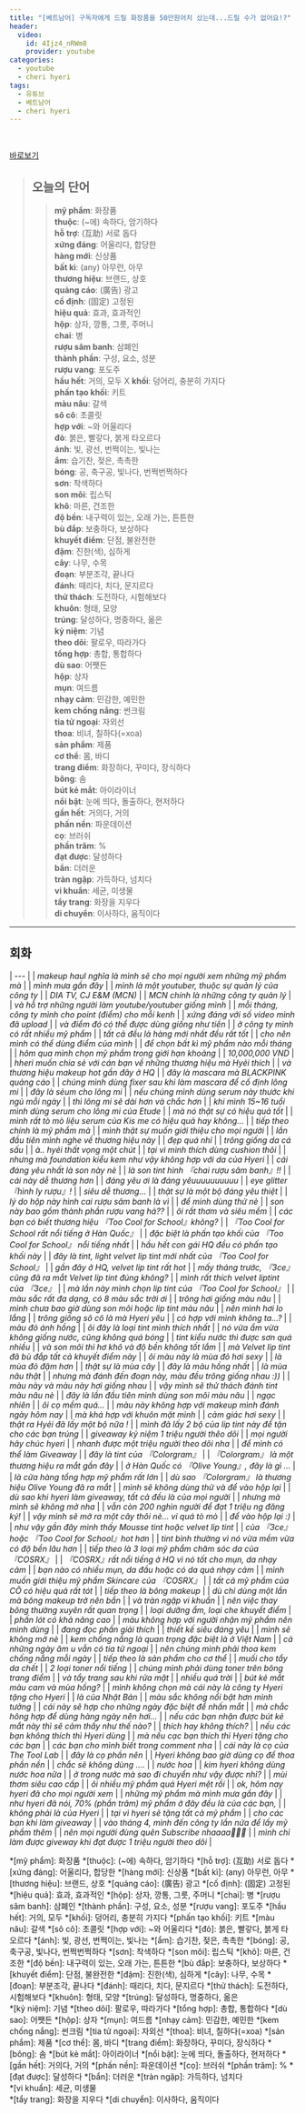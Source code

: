 ```yaml
---
title: "[베트남어] 구독자에게 드릴 화장품을 50만원어치 샀는데...드릴 수가 없어요!?"
header:
  video:
    id: 4Ijz4_nRWm8
    provider: youtube
categories:
  - youtube
  - cheri hyeri
tags:
  - 유튜브
  - 베트남어
  - cheri hyeri
---
```


<br>

[바로보기](https://www.youtube.com/watch?v=4Ijz4_nRWm8)

> ## **오늘의 단어**
>> **mỹ phẩm**: 화장품  
>> **thuộc**: (~에) 속하다, 암기하다  
>> **hỗ trợ**: (互助) 서로 돕다  
>> **xứng đáng**: 어울리다, 합당한  
>> **hàng mới**: 신상품  
>> **bất kì**: (any) 아무런, 아무  
>> **thương hiệu**: 브랜드, 상호  
>> **quảng cáo**: (廣告) 광고  
>> **cố định**: (固定) 고정된  
>> **hiệu quả**: 효과, 효과적인  
>> **hộp**: 상자, 깡통, 그릇, 주머니  
>> **chai**: 병  
>> **rượu sâm banh**: 삼폐인  
>> **thành phần**: 구성, 요소, 성분  
>> **rượu vang**: 포도주  
>> **hầu hết**: 거의, 모두  X
>> **khối**: 덩어리, 충분히 가지다  
>> **phấn tạo khối**: 키트  
>> **màu nâu**: 갈색  
>> **sô cô**: 초콜릿  
>> **hợp với**: ~와 어울리다  
>> **đỏ**: 붉은, 빨갛다, 붉게 타오르다  
>> **ánh**: 빛, 광선, 번쩍이는, 빛나는  
>> **ẩm**: 습기찬, 젖은, 촉촉한  
>> **bóng**: 공, 축구공, 빛나다, 번쩍번쩍하다  
>> **sơn**: 착색하다  
>> **son môi**: 립스틱  
>> **khô**: 마른, 건조한  
>> **độ bền**: 내구력이 있는, 오래 가는, 튼튼한  
>> **bù đắp**: 보충하다, 보상하다  
>> **khuyết điểm**: 단점, 불완전한  
>> **đậm**: 진한(색), 심하게  
>> **cây**: 나무, 수목  
>> **đoạn**: 부분조각, 끝나다  
>> **đánh**: 때리다, 치다, 문지르다  
>> **thử thách**: 도전하다, 시험해보다  
>> **khuôn**: 형태, 모양  
>> **trúng**: 달성하다, 명중하다, 옮은    
>> **kỷ niệm**: 기념  
>> **theo dõi**: 팔로우, 따라가다  
>> **tổng hợp**: 총합, 통합하다  
>> **dù sao**: 어쨋든  
>> **hộp**: 상자  
>> **mụn**: 여드름  
>> **nhạy cảm**: 민감한, 예민한  
>> **kem chống nắng**: 썬크림  
>> **tia tử ngoại**: 자외선  
>> **thoa**: 비녀, 칠하다(=xoa)  
>> **sản phẩm**: 제품  
>> **cơ thể**: 몸, 바디  
>> **trang điểm**: 화장하다, 꾸미다, 장식하다  
>> **bông**: 솜  
>> **bút kẻ mắt**: 아이라이너  
>> **nổi bật**: 눈에 띄다, 돌출하다, 현저하다  
>> **gần hết**: 거의다, 거의  
>> **phấn nền**: 파운데이션  
>> **cọ**: 브러쉬  
>> **phần trăm**: %  
>> **đạt được**: 달성하다  
>> **bẩn**: 더러운  
>> **tràn ngập**: 가득하다, 넘치다  
>> **vi khuẩn**: 세균, 미생물  
>> **tẩy trang**: 화장을 지우다  
>> **di chuyển**: 이사하다, 움직이다  
---

## 회화

| --- |
| *makeup haul nghĩa là mình sẽ cho mọi người xem những mỹ phẩm mà* |
| *mình mưa gần đây* |
| *mình là một youtuber, thuộc sự quản lý của công ty* |
| *DIA TV, CJ E&M (MCN)* |
| *MCN chính là những công ty quản lý* |
| *và hỗ trợ những người làm youtube/youtuber giống mình* |
| *mỗi tháng, công ty mình cho point (điểm) cho mỗi kenh* |
| *xứng đáng với số video mình đã upload* |
| *và điểm đó có thể được dùng giống như tiền* |
| *ở công ty mình có rất nhiều mỹ phẩm* |
| *tất cả đều là hàng mới nhất đều rất tốt* |
| *cho nên mình có thể dùng điểm của mình* |
| *để chọn bất kì mỹ phẩm nào mỗi tháng* |
| *hôm qua mình chọn mỹ phẩm trong giới hạn khoảng* |
| *10,000,000 VND* |
| *hheri muốn chia sẻ với cán bạn về những thương hiệu mà Hyẻi thích* |
| *và thương hiệu makeup hot gần đây ở HQ* |
| *đây là mascara mà BLACKPINK quảng cáo* |
| *chúng mình dùng fixer sau khi làm mascara để cố định lông mi* |
| *đây là sẻum cho lông mi* |
| *nếu chúng mình dùng serum này thước khi ngủ mỗi ngày* |
| *thì lông mi sẽ dài hơn và chắc hơn* |
| *khi mình 15~16 tuổi mình dùng serum cho lông mi của Etude* |
| *mà nó thật sự có hiệu quả tốt* |
| *mình rất tò mò liệu serum của Kis me có hiệu quả hay không...* |
| *tiếp theo chính là mỹ phẩm mà* |
| *mình thật sự muốn giới thiệu cho mọi người* |
| *lần đầu tiên mình nghe về thương hiệu này* |
| *đẹp quá nhỉ* |
| *trông giống da cá sấu* |
| *à.. hyẻi thất vọng một chút* |
| *tại vì mình thích dùng cushion thôi* |
| *nhưng mà foundation kiểu kem như vậy không hợp với da của Hyeri* |
| *cái đáng yêu nhất là son này nè* |
| *là son tint hình 『chai rượu sâm banh』!!* |
| *cái này dễ thương hơn* |
| *đáng yêu ơi là đáng yêuuuuuuuuuu* |
| *eye glitter 『hình ly rượu』!* |
| *siêu dễ thương...* |
| *thật sự là một bộ đáng yêu thiệt* |
| *lý do hộp này hình cai rượu sâm banh là vì* |
| *để mình dùng thử nè* |
| *son này bao gồm thành phần rượu vang hả??* |
| *ôi rất thơm và siêu mềm* |
| *các bạn có biết thương hiệu 『Too Cool for School』không?* |
| *『Too Cool for School rất nổi tiếng ở Hàn Quốc』* |
| *đặc biệt là phấn tạo khối của 『Too Cool for School』 nổi tiếng nhất* |
| *hầu hết con gái HQ đều có phấn tạo khối này* |
| *đây là tint, light velvet lip tint mới nhất của 『Too Cool for School』* |
| *gần đây ở HQ, velvet lip tint rất hot* |
| *mấy tháng trước, 『3ce』cũng đã ra mắt Velvet lip tint đúng không?* |
| *mình rất thích velvet liptint của 『3ce』* |
| *mà lần này mình chọn lip tint của 『Too Cool for School』* |
| *màu sắc rất đa dạng, có 8 màu sắc trời ơi* |
| *trông hơi giống màu nâu* |
| *mình chưa bao giờ dùng son môi hoặc lip tint màu nâu* |
| *nên mình hơi lo lắng* |
| *trông giống sô cô là mà Hyeri yêu* |
| *có hợp với mình không ta...?* |
| *màu đỏ ánh hồng* |
| *ôi đây là loại tint mình thích nhất* |
| *nó vừa ẩm vừa không giống nước, cũng không quá bóng* |
| *tint kiểu nước thì được sơn quá nhiều* |
| *và son môi thì hơ khô và độ bền không tốt lắm* |
| *mà Velvet lip tint đã bù đắp tất cả khuyết điểm này* |
| *ôi màu này là mùa đỏ hơi sexy* |
| *là mùa đỏ đậm hơn* |
| *thật sự là mùa cây* |
| *đây là màu hồng nhất* |
| *là mùa nâu thật* |
| *nhưng mà đánh đến đoạn này, màu đều trông giống nhau :))* |
| *màu này và màu này hơi giống nhau* |
| *vậy mình sẽ thử thách đánh tint màu nâu nè* |
| *đây là lần đầu tiên mình dùng son môi màu nâu* |
| *ngạc nhiên* |
| *ôi cọ mềm quá...* |
| *màu này không hợp với makeup mình đánh ngày hôm nay* |
| *mà khá hợp với khuôn mặt mình* |
| *cảm giác hơi sexy* |
| *thật ra Hyẻi đã lấy một bộ nữa !* |
| *mình đã lấy 2 bộ của lip tint này để tặn cho các bạn trúng* |
| *giveaway kỷ niệm 1 triệu người thêo dõi* |
| *mọi người hãy chúc hyeri* |
| *nhanh được một triệu người theo dõi nha* |
| *để mình có thể làm Giveaway* |
| *đây là tint của 『Colorgram』* |
| *『Colorgram』 là một thương hiệu ra mắt gần đây* |
| *ở Hàn Quốc có 『Olive Young』, đây là gì ...* |
| *là cửa hàng tổng hợp mỹ phẩm rất lớn* |
| *dù sao 『Colorgram』 là thương hiệu Olive Young đã ra mắt* |
| *mình sẽ không dùng thử và để vào hộp lại* |
| *dù sao khi hyeri làm giveaway, tất cả đều là của mọi người* |
| *nhưng mà mình sẽ không mở nha* |
| *vẫn còn 200 nghìn người để đạt 1 triệu ng đăng ký!* |
| *vậy mình sẽ mở ra một cây thôi nè... vi quá tò mò* |
| *để vào hộp lại :)* |
| *như vậy gần đây mình thấy Mousse tint hoặc velvet lip tint* |
| *của 『3ce』 hoặc 『Too Cool for School』hot hơn* |
| *tint bình thường vì nó vừa mềm vừa có độ bền lâu hơn* |
| *tiếp theo là 3 loại mỹ phẩm chăm sóc da của 『COSRX』* |
| *『COSRX』rất nổi tiếng ở HQ vì nó tốt cho mụn, da nhạy cảm* |
| *bạn nào có nhiều mụn, da đầu hoặc có da quá nhạy cảm* |
| *mình muốn giới thiệu mỹ phẩm Skincare của 『COSRX』* |
| *tất cả mỹ phẩm của CÕ có hiệu quả rất tót* |
| *tiếp theo là bông makeup* |
| *dù chỉ dùng một lần mà bông makeup trở nên bẩn* |
| *và tràn ngập vi khuẩn* |
| *nên việc thay bông thường xuyên rất quan trọng* |
| *loại dưỡng ẩm, loại che khuyết điểm* |
| *phấn lót có khả năng cao* |
| *màu không hợp với người nhận mỹ phẩm nên mình dùng* |
| *đang đọc phần giải thích* |
| *thiết kế siêu đáng yêu* |
| *mình sẽ không mở nè* |
| *kem chống nắng là quan trọng đặc biệt là ở Việt Nam* |
| *cả những ngày ăm u vẫn có tia tử ngoại* |
| *nên chúng mình phải thoa kem chống nắng mỗi ngày* |
| *tiếp theo là sản phẩm cho cơ thể* |
| *muối cho tẩy da chết* |
| *2 loại toner nổi tiếng* |
| *chúng mình phải dùng toner trên bông trang điểm* |
| *và tẩy trang sau khi rửa mặt* |
| *nhiều quá trời* |
| *bút kẻ mắt màu cam và mùa hồng?* |
| *mình không chọn mà cái này là công ty Hyeri tặng cho Hyeri* |
| *là của Nhật Bản* |
| *màu sắc không nổi bật hơn mình tưởng* |
| *cái này sẽ hợp cho những ngày đặc biệt để nhấn mắt* |
| *mà chắc hông hợp để dùng hàng ngày nên hơi...* |
| *nếu các bạn nhận được bút kẻ mắt này thì sẽ cảm thấy như thế nào?* |
| *thích hay không thích?* |
| *nếu các bạn không thích thì Hyeri dùng* |
| *mà nếu cạc bạn thích thì Hyeri tặng cho các bạn* |
| *các bạn cho mình biết trong comment nha* |
| *cái này là cọ của The Tool Lab* |
| *đây là cọ phần nên* |
| *Hyeri không bao giờ dùng cọ để thoa phần nền* |
| *chắc sẽ không dùng ....* |
| *nước hoa* |
| *kim hyeri không dùng nước hoa nữa* |
| *ở trong nước mà sao đi chuyển như vậy được nhỉ?* |
| *mùi thơm siêu cao cấp* |
| *ôi nhiều mỹ phẩm quá Hyeri mệt rồi* |
| *ok, hôm nay hyeri đã cho mọi người xem* |
| *những mỹ phẩm mà mình mưa gần đây* |
| *như hyeri đã nói, 70% (phần trăm) mỹ phẩm ở đây đều là của các bạn,* |
| *không phải là của Hyeri* |
| *tại vì hyeri sẽ tặng tất cả mỹ phẩm* |
| *cho các bạn khi làm giveaway* |
| *vào tháng 4, mình đến công ty lần nứa để lấy mỹ phẩm thêm* |
| *nên mọi người đùng quên Subscribe nhaaaa💛💛💛* |
| *mình chỉ làm được giveway khi đạt được 1 triệu người theo dõi* |


*[mỹ phẩm]: 화장품
*[thuộc]: (~에) 속하다, 암기하다
*[hỗ trợ]: (互助) 서로 돕다
*[xứng đáng]: 어울리다, 합당한
*[hàng mới]: 신상품
*[bất kì]: (any) 아무런, 아무
*[thương hiệu]: 브랜드, 상호
*[quảng cáo]: (廣告) 광고
*[cố định]: (固定) 고정된
*[hiệu quả]: 효과, 효과적인
*[hộp]: 상자, 깡통, 그릇, 주머니
*[chai]: 병
*[rượu sâm banh]: 삼폐인
*[thành phần]: 구성, 요소, 성분
*[rượu vang]: 포도주
*[hầu hết]: 거의, 모두 
*[khối]: 덩어리, 충분히 가지다
*[phấn tạo khối]: 키트
*[màu nâu]: 갈색
*[sô cô]: 초콜릿
*[hợp với]: ~와 어울리다
*[đỏ]: 붉은, 빨갛다, 붉게 타오르다
*[ánh]: 빛, 광선, 번쩍이는, 빛나는
*[ẩm]: 습기찬, 젖은, 촉촉한
*[bóng]: 공, 축구공, 빛나다, 번쩍번쩍하다
*[sơn]: 착색하다
*[son môi]: 립스틱
*[khô]: 마른, 건조한
*[độ bền]: 내구력이 있는, 오래 가는, 튼튼한
*[bù đắp]: 보충하다, 보상하다
*[khuyết điểm]: 단점, 불완전한
*[đậm]: 진한(색), 심하게
*[cây]: 나무, 수목
*[đoạn]: 부분조각, 끝나다
*[đánh]: 때리다, 치다, 문지르다
*[thử thách]: 도전하다, 시험해보다
*[khuôn]: 형태, 모양
*[trúng]: 달성하다, 명중하다, 옮은  
*[kỷ niệm]: 기념
*[theo dõi]: 팔로우, 따라가다
*[tổng hợp]: 총합, 통합하다
*[dù sao]: 어쨋든
*[hộp]: 상자
*[mụn]: 여드름
*[nhạy cảm]: 민감한, 예민한
*[kem chống nắng]: 썬크림
*[tia tử ngoại]: 자외선
*[thoa]: 비녀, 칠하다(=xoa)
*[sản phẩm]: 제품
*[cơ thể]: 몸, 바디
*[trang điểm]: 화장하다, 꾸미다, 장식하다
*[bông]: 솜
*[bút kẻ mắt]: 아이라이너
*[nổi bật]: 눈에 띄다, 돌출하다, 현저하다
*[gần hết]: 거의다, 거의
*[phấn nền]: 파운데이션
*[cọ]: 브러쉬
*[phần trăm]: %
*[đạt được]: 달성하다
*[bẩn]: 더러운
*[tràn ngập]: 가득하다, 넘치다  
*[vi khuẩn]: 세균, 미생물  
*[tẩy trang]: 화장을 지우다
*[di chuyển]: 이사하다, 움직이다